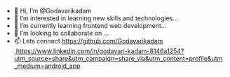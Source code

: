 - 👋 Hi, I’m @Godavarikadam
- 👀 I’m interested in learning new skills and technologies...
- 🌱 I’m currently learning frontend web development...
- 💞️ I’m looking to collaborate on ...
- 📫 Lets connect https://github.com/Godavarikadam ,https://www.linkedin.com/in/godavari-kadam-8146a1254?utm_source=share&utm_campaign=share_via&utm_content=profile&utm_medium=android_app

<!---
Godavarikadam/Godavarikadam is a ✨ special ✨ repository because its `README.md` (this file) appears on your GitHub profile.
You can click the Preview link to take a look at your changes.
--->
